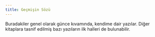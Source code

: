 ```yaml
---
title: Geçmişin Sözü
---
```


Buradakiler genel olarak günce kıvamında, kendime dair yazılar. Diğer kitaplara tasnif edilmiş bazı
yazıların ilk halleri de bulunabilir. 
